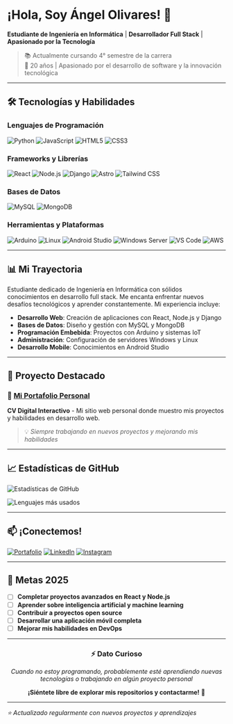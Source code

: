 # ¡Hola, Soy Ángel Olivares! 👋

**Estudiante de Ingeniería en Informática** | **Desarrollador Full Stack** | **Apasionado por la Tecnología**

> 📚 Actualmente cursando 4° semestre de la carrera  
> 🎯 20 años | Apasionado por el desarrollo de software y la innovación tecnológica

---

## 🛠️ Tecnologías y Habilidades

### **Lenguajes de Programación**
![Python](https://img.shields.io/badge/Python-3776AB?style=for-the-badge&logo=python&logoColor=white)
![JavaScript](https://img.shields.io/badge/JavaScript-F7DF1E?style=for-the-badge&logo=javascript&logoColor=black)
![HTML5](https://img.shields.io/badge/HTML5-E34F26?style=for-the-badge&logo=html5&logoColor=white)
![CSS3](https://img.shields.io/badge/CSS3-1572B6?style=for-the-badge&logo=css3&logoColor=white)

### **Frameworks y Librerías**
![React](https://img.shields.io/badge/React-20232A?style=for-the-badge&logo=react&logoColor=61DAFB)
![Node.js](https://img.shields.io/badge/Node.js-339933?style=for-the-badge&logo=nodedotjs&logoColor=white)
![Django](https://img.shields.io/badge/Django-092E20?style=for-the-badge&logo=django&logoColor=white)
![Astro](https://img.shields.io/badge/Astro-FF5D01?style=for-the-badge&logo=astro&logoColor=white)
![Tailwind CSS](https://img.shields.io/badge/Tailwind_CSS-38B2AC?style=for-the-badge&logo=tailwind-css&logoColor=white)

### **Bases de Datos**
![MySQL](https://img.shields.io/badge/MySQL-005C84?style=for-the-badge&logo=mysql&logoColor=white)
![MongoDB](https://img.shields.io/badge/MongoDB-4EA94B?style=for-the-badge&logo=mongodb&logoColor=white)

### **Herramientas y Plataformas**
![Arduino](https://img.shields.io/badge/Arduino-00979D?style=for-the-badge&logo=Arduino&logoColor=white)
![Linux](https://img.shields.io/badge/Linux-FCC624?style=for-the-badge&logo=linux&logoColor=black)
![Android Studio](https://img.shields.io/badge/Android_Studio-3DDC84?style=for-the-badge&logo=android-studio&logoColor=white)
![Windows Server](https://img.shields.io/badge/Windows_Server-0078D6?style=for-the-badge&logo=windows&logoColor=white)
![VS Code](https://img.shields.io/badge/VS_Code-007ACC?style=for-the-badge&logo=visual-studio-code&logoColor=white)
![AWS](https://img.shields.io/badge/AWS-232F3E?style=for-the-badge&logo=amazon-aws&logoColor=white)

---

## 📊 Mi Trayectoria

Estudiante dedicado de Ingeniería en Informática con sólidos conocimientos en desarrollo full stack. Me encanta enfrentar nuevos desafíos tecnológicos y aprender constantemente. Mi experiencia incluye:

- **Desarrollo Web**: Creación de aplicaciones con React, Node.js y Django
- **Bases de Datos**: Diseño y gestión con MySQL y MongoDB
- **Programación Embebida**: Proyectos con Arduino y sistemas IoT
- **Administración**: Configuración de servidores Windows y Linux
- **Desarrollo Mobile**: Conocimientos en Android Studio

---

## 🌟 Proyecto Destacado

### 🎯 [Mi Portafolio Personal](https://info.kalwrd.me/)
**CV Digital Interactivo** - Mi sitio web personal donde muestro mis proyectos y habilidades en desarrollo web.

> 💡 *Siempre trabajando en nuevos proyectos y mejorando mis habilidades*

---

## 📈 Estadísticas de GitHub

![Estadísticas de GitHub](https://github-readme-stats.vercel.app/api?username=AngelOlivares842&show_icons=true&theme=dark)

![Lenguajes más usados](https://github-readme-stats.vercel.app/api/top-langs/?username=AngelOlivares842&layout=compact&theme=dark)

---

## 📫 ¡Conectemos!

[![Portafolio](https://img.shields.io/badge/Portafolio-000000?style=for-the-badge&logo=About.me&logoColor=white)](https://info.kalwrd.me/)
[![LinkedIn](https://img.shields.io/badge/LinkedIn-0077B5?style=for-the-badge&logo=linkedin&logoColor=white)](https://www.linkedin.com/in/angel-andr%C3%A9s-olivares-rosas-391878271/)
[![Instagram](https://img.shields.io/badge/Instagram-E4405F?style=for-the-badge&logo=instagram&logoColor=white)](https://www.instagram.com/un.saco.wea/)

---

## 🎯 Metas 2025

- [ ] **Completar proyectos avanzados en React y Node.js**
- [ ] **Aprender sobre inteligencia artificial y machine learning**
- [ ] **Contribuir a proyectos open source**
- [ ] **Desarrollar una aplicación móvil completa**
- [ ] **Mejorar mis habilidades en DevOps**

---

<div align="center">

### ⚡ Dato Curioso
*Cuando no estoy programando, probablemente esté aprendiendo nuevas tecnologías o trabajando en algún proyecto personal*

**¡Siéntete libre de explorar mis repositorios y contactarme!** 🚀

</div>

---

*⭐ Actualizado regularmente con nuevos proyectos y aprendizajes*
